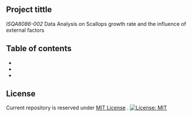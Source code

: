## Project tittle
*ISQA8086-002* Data Analysis on Scallops growth rate and the influence of external factors

## Table of contents
*
*
*
## License
Current repository is reserved under
[MIT License](https://github.com/angular/angular.js/blob/master/LICENSE) .
[![License: MIT](https://img.shields.io/badge/License-MIT-yellow.svg)](https://opensource.org/licenses/MIT)

